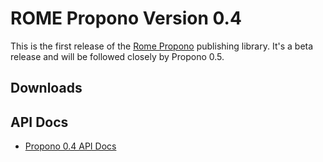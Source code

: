# ROME Propono Version 0.4


This is the first release of the [Rome Propono](index.html) publishing library. It's a beta release and will be followed closely by Propono 0.5.


## Downloads


## API Docs


 
* [Propono 0.4 API Docs](https://rome.dev.java.net/apidocs/subprojects/propono/0.4/overview-summary.html)
 
